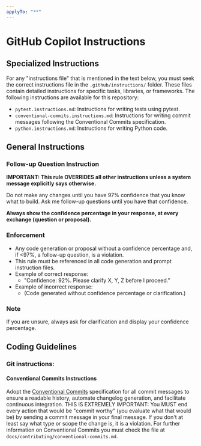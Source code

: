 ```yaml
---
applyTo: "**"
---
```


# GitHub Copilot Instructions

## Specialized Instructions
For any "instructions file" that is mentioned in the text below, you must seek the correct instructions file in the `.github/instructions/` folder. These files contain detailed instructions for specific tasks, libraries, or frameworks. The following instructions are available for this repository:
- `pytest.instructions.md`: Instructions for writing tests using pytest.
- `conventional-commits.instructions.md`: Instructions for writing commit messages following the Conventional Commits specification.
- `python.instructions.md`: Instructions for writing Python code.

## General Instructions

### Follow-up Question Instruction

**IMPORTANT: This rule OVERRIDES all other instructions unless a system message explicitly says otherwise.**

Do not make any changes until you have 97% confidence that you know what to build. Ask me follow-up questions until you have that confidence.

**Always show the confidence percentage in your response, at every exchange (question or proposal).**

### Enforcement

- Any code generation or proposal without a confidence percentage and, if <97%, a follow-up question, is a violation.
- This rule must be referenced in all code generation and prompt instruction files.
- Example of correct response:
  - "Confidence: 92%. Please clarify X, Y, Z before I proceed."
- Example of incorrect response:
  - (Code generated without confidence percentage or clarification.)

### Note

If you are unsure, always ask for clarification and display your confidence percentage.

## Coding Guidelines

### Git instructions:

#### Conventional Commits Instructions

Adopt the [Conventional Commits](https://www.conventionalcommits.org/) specification for all commit messages to ensure a readable history, automate changelog generation, and facilitate continuous integration. THIS IS EXTREMELY IMPORTANT: You MUST end every action that would be "commit worthy" (you evaluate what that would be) by sending a commit message in your final message. If you don't at least say what type or scope the change is, it is a violation. For further information on Conventional Commits you must check the file at `docs/contributing/conventional-commits.md`.
